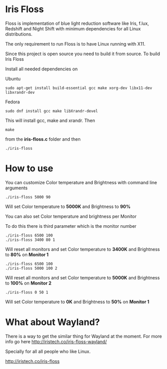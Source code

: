 # Iris Floss
Floss is implementation of blue light reduction software like Iris, f.lux, Redshift and Night Shift with minimum dependencies for all Linux distributions.

The only requirement to run Floss is to have Linux running with X11.

Since this project is open source you need to build it from source. To build Iris Floss

Install all needed dependencies on

Ubuntu

```
sudo apt-get install build-essential gcc make xorg-dev libx11-dev libxrandr-dev
```

Fedora

```
sudo dnf install gcc make libXrandr-devel
```


This will install gcc, make and xrandr. Then

```
make
```

from the **iris-floss.c** folder and then

```
./iris-floss
```

# How to use

You can customize Color temperature and Brightness with command line arguments

```
./iris-floss 5000 90
```

Will set Color temperature to **5000K** and Brightness to **90%**

You can also set Color temperature and brightness per Monitor

To do this there is third parameter which is the monitor number

```
./iris-floss 6500 100
./iris-floss 3400 80 1
```

Will reset all monitors and set Color temperature to **3400K** and Brightness to **80%** on **Monitor 1**

```
./iris-floss 6500 100
./iris-floss 5000 100 2
```

Will reset all monitors and set Color temperature to **5000K** and Brightness to **100%** on **Monitor 2**

```
./iris-floss 0 50 1
```

Will set Color temperature to **0K** and Brightness to **50%** on **Monitor 1**

# What about Wayland?
There is a way to get the similar thing for Wayland at the moment. For more info go here
http://iristech.co/iris-floss-wayland/

Specially for all all people who like Linux.

http://iristech.co/iris-floss
